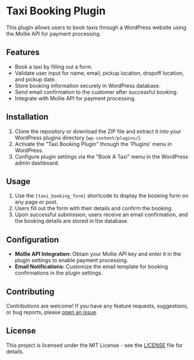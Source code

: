 # Taxi Booking Plugin

This plugin allows users to book taxis through a WordPress website using the Mollie API for payment processing.

## Features

- Book a taxi by filling out a form.
- Validate user input for name, email, pickup location, dropoff location, and pickup date.
- Store booking information securely in WordPress database.
- Send email confirmation to the customer after successful booking.
- Integrate with Mollie API for payment processing.

## Installation

1. Clone the repository or download the ZIP file and extract it into your WordPress plugins directory (`wp-content/plugins/`).
2. Activate the "Taxi Booking Plugin" through the 'Plugins' menu in WordPress.
3. Configure plugin settings via the "Book A Taxi" menu in the WordPress admin dashboard.

## Usage

1. Use the `[taxi_booking_form]` shortcode to display the booking form on any page or post.
2. Users fill out the form with their details and confirm the booking.
3. Upon successful submission, users receive an email confirmation, and the booking details are stored in the database.

## Configuration

- **Mollie API Integration:** Obtain your Mollie API key and enter it in the plugin settings to enable payment processing.
- **Email Notifications:** Customize the email template for booking confirmations in the plugin settings.

## Contributing

Contributions are welcome! If you have any feature requests, suggestions, or bug reports, please [open an issue](https://github.com/your-repo/issues).

## License

This project is licensed under the MIT License - see the [LICENSE](LICENSE) file for details.
